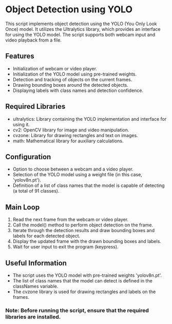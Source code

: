 # Object Detection using YOLO
This script implements object detection using the YOLO (You Only Look Once) model. It utilizes the Ultralytics library, which provides an interface for using the YOLO model. The script supports both webcam input and video playback from a file.

## Features
- Initialization of webcam or video player.
- Initialization of the YOLO model using pre-trained weights.
- Detection and tracking of objects on the current frames.
- Drawing bounding boxes around the detected objects.
- Displaying labels with class names and detection confidence.


## Required Libraries
- ultralytics: Library containing the YOLO implementation and interface for using it.
- cv2: OpenCV library for image and video manipulation.
- cvzone: Library for drawing rectangles and text on images.
- math: Mathematical library for auxiliary calculations.

## Configuration
- Option to choose between a webcam and a video player.
- Selection of the YOLO model using a weight file (in this case, 'yolov8n.pt').
- Definition of a list of class names that the model is capable of detecting (a total of 91 classes).

## Main Loop
1. Read the next frame from the webcam or video player.
2. Call the model() method to perform object detection on the frame.
3. Iterate through the detection results and draw bounding boxes and labels for each detected object.
4. Display the updated frame with the drawn bounding boxes and labels.
5. Wait for user input to exit the program (keypress).

## Useful Information
- The script uses the YOLO model with pre-trained weights 'yolov8n.pt'.
- The list of class names that the model can detect is defined in the classNames variable.
- The cvzone library is used for drawing rectangles and labels on the frames.

### Note: Before running the script, ensure that the required libraries are installed.
